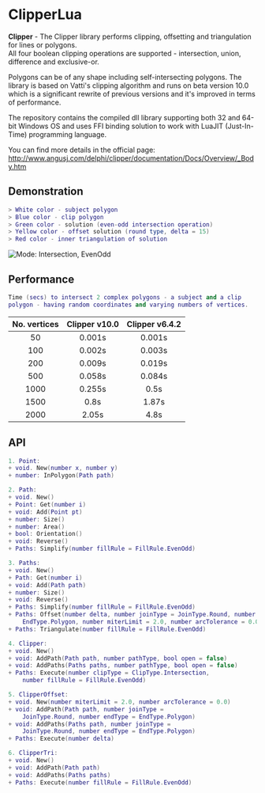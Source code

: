 # ClipperLua

**Clipper** - The Clipper library performs clipping, offsetting and triangulation for lines or polygons.  
All four boolean clipping operations are supported - intersection, union, difference and exclusive-or.  

Polygons can be of any shape including self-intersecting polygons. The library is based on
Vatti's clipping algorithm and runs on beta version 10.0 which is a significant rewrite of
previous versions and it's improved in terms of performance.  

The repository contains the compiled dll library supporting both 32 and 64-bit Windows OS
and uses FFI binding solution to work with LuaJIT (Just-In-Time) programming language.  

You can find more details in the official page:
http://www.angusj.com/delphi/clipper/documentation/Docs/Overview/_Body.htm

## Demonstration

```lua
> White color - subject polygon
> Blue color - clip polygon
> Green color - solution (even-odd intersection operation)
> Yellow color - offset solution (round type, delta = 15)
> Red color - inner triangulation of solution
```
![Mode: Intersection, EvenOdd](https://i.imgur.com/meVOoqZ.png)

## Performance

```lua
Time (secs) to intersect 2 complex polygons - a subject and a clip
polygon - having random coordinates and varying numbers of vertices.
```
| No. vertices | Clipper v10.0 | Clipper v6.4.2 |
|    :---:     |     :---:     |     :---:      |
| 50           | 0.001s        | 0.001s         |
| 100          | 0.002s        | 0.003s         |
| 200          | 0.009s        | 0.019s         |
| 500          | 0.058s        | 0.084s         |
| 1000         | 0.255s        | 0.5s           |
| 1500         | 0.8s          | 1.87s          |
| 2000         | 2.05s         | 4.8s           |

## API

```lua
1. Point:
+ void. New(number x, number y)
+ number: InPolygon(Path path)

2. Path:
+ void. New()
+ Point: Get(number i)
+ void: Add(Point pt)
+ number: Size()
+ number: Area()
+ bool: Orientation()
+ void: Reverse()
+ Paths: Simplify(number fillRule = FillRule.EvenOdd)

3. Paths:
+ void. New()
+ Path: Get(number i)
+ void: Add(Path path)
+ number: Size()
+ void: Reverse()
+ Paths: Simplify(number fillRule = FillRule.EvenOdd)
+ Paths: Offset(number delta, number joinType = JoinType.Round, number endType =
	EndType.Polygon, number miterLimit = 2.0, number arcTolerance = 0.0)
+ Paths: Triangulate(number fillRule = FillRule.EvenOdd)

4. Clipper:
+ void. New()
+ void: AddPath(Path path, number pathType, bool open = false)
+ void: AddPaths(Paths paths, number pathType, bool open = false)
+ Paths: Execute(number clipType = ClipType.Intersection,
	number fillRule = FillRule.EvenOdd)

5. ClipperOffset:
+ void. New(number miterLimit = 2.0, number arcTolerance = 0.0)
+ void: AddPath(Path path, number joinType =
	JoinType.Round, number endType = EndType.Polygon)
+ void: AddPaths(Paths path, number joinType =
	JoinType.Round, number endType = EndType.Polygon)
+ Paths: Execute(number delta)

6. ClipperTri:
+ void. New()
+ void: AddPath(Path path)
+ void: AddPaths(Paths paths)
+ Paths: Execute(number fillRule = FillRule.EvenOdd)
```
